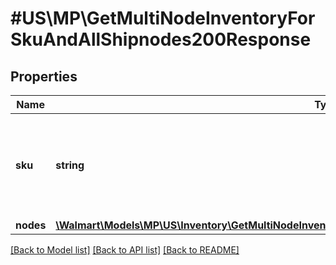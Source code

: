 # #US\MP\GetMultiNodeInventoryForSkuAndAllShipnodes200Response

## Properties

Name | Type | Description | Notes
------------ | ------------- | ------------- | -------------
**sku** | **string** | An arbitrary alphanumeric unique ID, specified by the seller, which identifies each item. | [optional]
**nodes** | [**\Walmart\Models\MP\US\Inventory\GetMultiNodeInventoryForSkuAndAllShipnodes200ResponseNodesInner[]**](GetMultiNodeInventoryForSkuAndAllShipnodes200ResponseNodesInner.md) |  | [optional]


[[Back to Model list]](../) [[Back to API list]](../../Api/US/MP) [[Back to README]](../../README.md)
